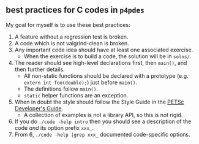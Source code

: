 best practices for C codes in `p4pdes`
--------------------------------------

My goal for myself is to use these best practices:

  1. A feature without a regression test is broken.
  2. A code which is not valgrind-clean is broken.
  3. Any important code idea should have at least one associated exercise.
     * When the exercise is to build a code, the solution will be in `solns/`.
  4. The reader should see high-level declarations first, then `main()`, and
     then further details.
     * All non-static functions should be declared with a prototype (e.g.
       `extern int foo(double);`) just before `main()`.
     * The definitions follow `main()`.
     * `static` helper functions are an exception.
  5. When in doubt the style should follow the Style Guide in the
     [PETSc Developer's Guide](http://www.mcs.anl.gov/petsc/developers/developers.pdf).
     * A collection of examples is not a library API, so this is not rigid.
  6. If you do `./code -help intro` then you should see a description of the
     code _and_ its option prefix `xxx_`.
  7. From 6, `./code -help |grep xxx_` documented code-specific options.

